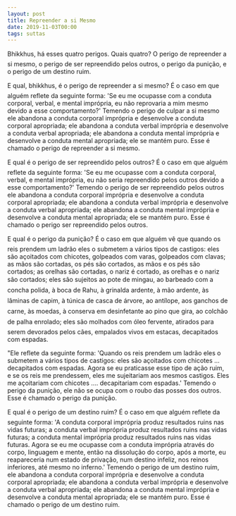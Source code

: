 ```yaml
---
layout: post
title: Repreender a si Mesmo
date: 2019-11-03T00:00
tags: suttas
---
```

Bhikkhus, há esses quatro perigos. Quais quatro? O perigo de repreender a si mesmo, o perigo de ser repreendido pelos outros, o perigo da punição, e o perigo de um destino ruim.

E qual, bhikkhus, é o perigo de repreender a si mesmo? É o caso em que alguém reflete da seguinte forma: 'Se eu me ocupasse com a conduta corporal, verbal, e mental imprópria, eu não reprovaria a mim mesmo devido a esse comportamento?' Temendo o perigo de culpar a si mesmo ele abandona a conduta corporal imprópria e desenvolve a conduta corporal apropriada; ele abandona a conduta verbal imprópria e desenvolve a conduta verbal apropriada; ele abandona a conduta mental imprópria e desenvolve a conduta mental apropriada; ele se mantém puro. Esse é chamado o perigo de repreender a si mesmo.

E qual é o perigo de ser repreendido pelos outros? É o caso em que alguém reflete da seguinte forma: 'Se eu me ocupasse com a conduta corporal, verbal, e mental imprópria, eu não seria repreendido pelos outros devido a esse comportamento?' Temendo o perigo de ser repreendido pelos outros ele abandona a conduta corporal imprópria e desenvolve a conduta corporal apropriada; ele abandona a conduta verbal imprópria e desenvolve a conduta verbal apropriada; ele abandona a conduta mental imprópria e desenvolve a conduta mental apropriada; ele se mantém puro. Esse é chamado o perigo ser repreendido pelos outros.

E qual é o perigo da punição? É o caso em que alguém vê que quando os reis prendem um ladrão eles o submetem a vários tipos de castigos: eles são açoitados com chicotes, golpeados com varas, golpeados com clavas; as mãos são cortadas, os pés são cortados, as mãos e os pés são cortados; as orelhas são cortadas, o nariz é cortado, as orelhas e o nariz são cortados; eles são sujeitos ao pote de mingau, ao barbeado com a concha polida, à boca de Rahu, à grinalda ardente, à mão ardente, às lâminas de capim, à túnica de casca de árvore, ao antílope, aos ganchos de carne, às moedas, à conserva em desinfetante ao pino que gira, ao colchão de palha enrolado; eles são molhados com óleo fervente, atirados para serem devorados pelos cães, empalados vivos em estacas, decapitados com espadas.

"Ele reflete da seguinte forma: 'Quando os reis prendem um ladrão eles o submetem a vários tipos de castigos: eles são açoitados com chicotes ... decapitados com espadas. Agora se eu praticasse esse tipo de ação ruim, e se os reis me prendessem, eles me sujeitariam aos mesmos castigos. Eles me açoitariam com chicotes .... decapitariam com espadas.' Temendo o perigo da punição, ele não se ocupa com o roubo das posses dos outros. Esse é chamado o perigo da punição.

E qual é o perigo de um destino ruim? É o caso em que alguém reflete da seguinte forma: 'A conduta corporal imprópria produz resultados ruins nas vidas futuras; a conduta verbal imprópria produz resultados ruins nas vidas futuras; a conduta mental imprópria produz resultados ruins nas vidas futuras. Agora se eu me ocupasse com a conduta imprópria através do corpo, linguagem e mente, então na dissolução do corpo, após a morte, eu reapareceria num estado de privação, num destino infeliz, nos reinos inferiores, até mesmo no inferno.' Temendo o perigo de um destino ruim, ele abandona a conduta corporal imprópria e desenvolve a conduta corporal apropriada; ele abandona a conduta verbal imprópria e desenvolve a conduta verbal apropriada; ele abandona a conduta mental imprópria e desenvolve a conduta mental apropriada; ele se mantém puro. Esse é chamado o perigo de um destino ruim.

